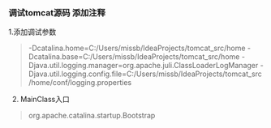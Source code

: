 ### 调试tomcat源码 添加注释
1.添加调试参数
> -Dcatalina.home=C:/Users/missb/IdeaProjects/tomcat_src/home
  -Dcatalina.base=C:/Users/missb/IdeaProjects/tomcat_src/home
  -Djava.util.logging.manager=org.apache.juli.ClassLoaderLogManager
  -Djava.util.logging.config.file=C:/Users/missb/IdeaProjects/tomcat_src/home/conf/logging.properties
>
2. MainClass入口
> org.apache.catalina.startup.Bootstrap